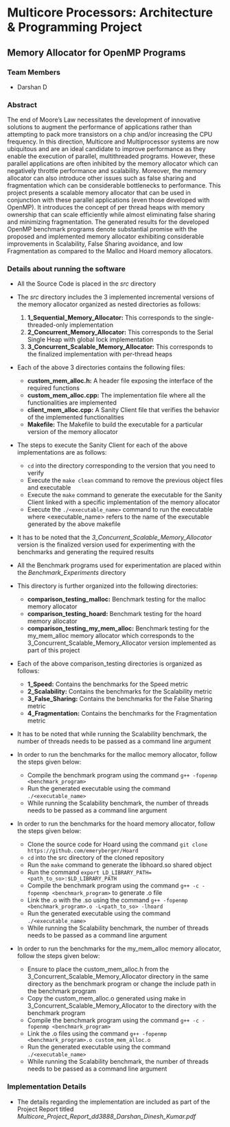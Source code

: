 # Multicore Processors: Architecture & Programming Project

## Memory Allocator for OpenMP Programs

### Team Members

* Darshan D

### Abstract

The end of Moore’s Law necessitates the development of innovative solutions to augment the performance of applications rather than attempting to pack more transistors on a chip and/or increasing the CPU frequency. In this direction, Multicore and Multiprocessor systems are now ubiquitous and are an ideal candidate to improve performance as they enable the execution of parallel, multithreaded programs. However, these parallel applications are often inhibited by the memory allocator which can negatively throttle performance and scalability. Moreover, the memory allocator can also introduce other issues such as false sharing and fragmentation which can be considerable bottlenecks to performance. This project presents a scalable memory allocator that can be used in conjunction with these parallel applications (even those developed with OpenMP). It introduces the concept of per thread heaps with memory ownership that can scale efficiently while almost eliminating false sharing and minimizing fragmentation. The generated results for the developed OpenMP benchmark programs denote substantial promise with the proposed and implemented memory allocator exhibiting considerable improvements in Scalability, False Sharing avoidance, and low Fragmentation as compared to the Malloc and Hoard memory allocators.

### Details about running the software

- All the Source Code is placed in the _src_ directory

- The _src_ directory includes the 3 implemented incremental versions of the memory allocator organized as nested directories as follows:
    1. **1_Sequential_Memory_Allocator:** This corresponds to the single-threaded-only implementation
    2. **2_Concurrent_Memory_Allocator:** This corresponds to the Serial Single Heap with global lock implementation
    3. **3_Concurrent_Scalable_Memory_Allocator:** This corresponds to the finalized implementation with per-thread heaps

- Each of the above 3 directories contains the following files:
    * **custom_mem_alloc.h:** A header file exposing the interface of the required functions
    * **custom_mem_alloc.cpp:** The implementation file where all the functionalities are implemented
    * **client_mem_alloc.cpp:** A Sanity Client file that verifies the behavior of the implemented functionalities
    * **Makefile:** The Makefile to build the executable for a particular version of the memory allocator

- The steps to execute the Sanity Client for each of the above implementations are as follows:
    * ```cd``` into the directory corresponding to the version that you need to verify
    * Execute the ```make clean``` command to remove the previous object files and executable
    * Execute the ```make``` command to generate the executable for the Sanity Client linked with a specific 
       implementation of the memory allocator
    * Execute the ```./<executable_name>``` command to run the executable where <executable_name> refers to the name of the executable generated by the above makefile

- It has to be noted that the _3_Concurrent_Scalable_Memory_Allocator_ version is the finalized version used for 
experimenting with the benchmarks and generating the required results

- All the Benchmark programs used for experimentation are placed within the _Benchmark_Experiments_ directory
- This directory is further organized into the following directories:
    * **comparison_testing_malloc:** Benchmark testing for the malloc memory allocator
    * **comparison_testing_hoard:** Benchmark testing for the hoard memory allocator
    * **comparison_testing_my_mem_alloc:** Benchmark testing for the my_mem_alloc memory allocator which
       corresponds to the 3_Concurrent_Scalable_Memory_Allocator version implemented as part of this project

- Each of the above comparison_testing directories is organized as follows:
    * **1_Speed:** Contains the benchmarks for the Speed metric
    * **2_Scalability:** Contains the benchmarks for the Scalability metric
    * **3_False_Sharing:** Contains the benchmarks for the False Sharing metric
    * **4_Fragmentation:** Contains the benchmarks for the Fragmentation metric

- It has to be noted that while running the Scalability benchmark, the number of threads needs to be 
passed as a command line argument

- In order to run the benchmarks for the malloc memory allocator, follow the steps given below:
    * Compile the benchmark program using the command ```g++ -fopenmp <benchmark_program>```
    * Run the generated executable using the command ```./<executable_name>```
    * While running the Scalability benchmark, the number of threads needs to be passed as a command line argument

- In order to run the benchmarks for the hoard memory allocator, follow the steps given below:
    * Clone the source code for Hoard using the command ```git clone https://github.com/emeryberger/Hoard```
    * ```cd``` into the src directory of the cloned repository
    * Run the ```make``` command to generate the libhoard.so shared object
    * Run the command ```export LD_LIBRARY_PATH=<path_to_so>:$LD_LIBRARY_PATH```
    * Compile the benchmark program using the command ```g++ -c -fopenmp <benchmark_program>``` to generate .o file
    * Link the .o with the .so using the command ```g++ -fopenmp <benchmark_program>.o -L<path_to_so> -lhoard```
    * Run the generated executable using the command ```./<executable_name>```
    * While running the Scalability benchmark, the number of threads needs to be passed as a command line argument

- In order to run the benchmarks for the my_mem_alloc memory allocator, follow the steps given below:
    * Ensure to place the custom_mem_alloc.h from the 3_Concurrent_Scalable_Memory_Allocator directory in the same directory as the benchmark program or change the include path in the benchmark program
    * Copy the custom_mem_alloc.o generated using make in 3_Concurrent_Scalable_Memory_Allocator to the directory with the benchmark program
    * Compile the benchmark program using the command ```g++ -c -fopenmp <benchmark_program>```
    * Link the .o files using the command ```g++ -fopenmp <benchmark_program>.o custom_mem_alloc.o```
    * Run the generated executable using the command ```./<executable_name>```
    * While running the Scalability benchmark, the number of threads needs to be passed as a command line argument


### Implementation Details

* The details regarding the implementation are included as part of the Project Report titled _Multicore_Project_Report_dd3888_Darshan_Dinesh_Kumar.pdf_
